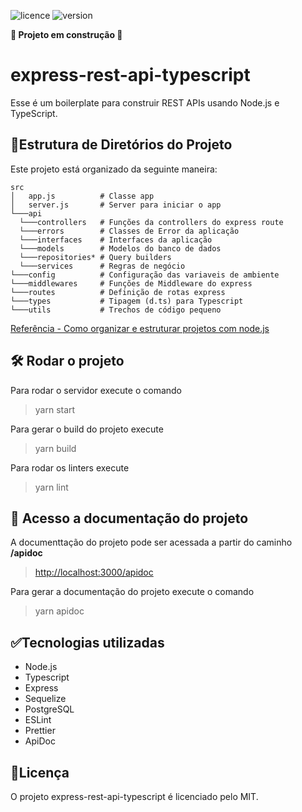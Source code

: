 ![licence](https://img.shields.io/github/license/JessPergentino/express-rest-api-typescript?style=for-the-badge) ![version](https://img.shields.io/github/package-json/v/JessPergentino/express-rest-api-typescript/main?logo=Node.js&style=for-the-badge)

**:construction: Projeto em construção :construction:**

# express-rest-api-typescript

Esse é um boilerplate para construir REST APIs usando Node.js e TypeScript.

## 📁Estrutura de Diretórios do Projeto

Este projeto está organizado da seguinte maneira:

```
src
│   app.js          # Classe app
│   server.js       # Server para iniciar o app
└───api
  └───controllers   # Funções da controllers do express route
  └───errors        # Classes de Error da aplicação
  └───interfaces    # Interfaces da aplicação
  └───models        # Modelos do banco de dados
  └───repositories* # Query builders
  └───services      # Regras de negócio
└───config          # Configuração das variaveis de ambiente
└───middlewares     # Funções de Middleware do express
└───routes          # Definição de rotas express
└───types           # Tipagem (d.ts) para Typescript
└───utils           # Trechos de código pequeno
```

[Referência - Como organizar e estruturar projetos com node.js](https://medium.com/@diomalta/como-organizar-e-estruturar-projetos-com-node-js-4845be004899)

## 🛠️ Rodar o projeto

Para rodar o servidor execute o comando

> yarn start

Para gerar o build do projeto execute

> yarn build

Para rodar os linters execute

> yarn lint

## 📄 Acesso a documentação do projeto

A documenttação do projeto pode ser acessada a partir do caminho **/apidoc**

> <http://localhost:3000/apidoc>

Para gerar a documentação do projeto execute o comando

> yarn apidoc

## ✅Tecnologias utilizadas

- Node.js
- Typescript
- Express
- Sequelize
- PostgreSQL
- ESLint
- Prettier
- ApiDoc

## 📝Licença

O projeto express-rest-api-typescript é licenciado pelo MIT.
